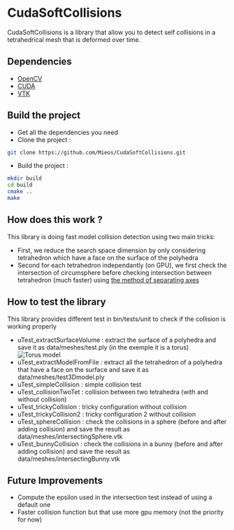 # CudaSoftCollisions
CudaSoftCollisions is a library that allow you to detect self collisions in a tetrahedrical mesh that is deformed over time.

## Dependencies
* [OpenCV](https://github.com/opencv/opencv)
* [CUDA](https://developer.nvidia.com/cuda-downloads)
* [VTK](https://www.vtk.org/)

## Build the project
* Get all the dependencies you need
* Clone the project :
```bash
git clone https://github.com/Mieos/CudaSoftCollisions.git
```
* Build the project :
```bash
mkdir build 
cd build
cmake ..
make
```

## How does this work ?
This library is doing fast model collision detection using two main tricks:
* First, we reduce the search space dimension by only considering tetrahedron which have a face on the surface of the polyhedra
* Second for each tetrahedron independantly (on GPU), we first check the intersection of circumsphere before checking intersection between tetrahedron (much faster) using [the method of separating axes](https://www.geometrictools.com/Documentation/MethodOfSeparatingAxes.pdf)

## How to test the library
This library provides different test in bin/tests/unit to check if the collision is working properly
* uTest_extractSurfaceVolume : extract the surface of a polyhedra and save it as data/meshes/test.ply (in the exemple it is a torus)
![Torus model](https://github.com/Mieos/CudaSoftCollisions/data/img/tor_model.png)
* uTest_extractModelFromFile : extract all the tetrahedron of a polyhedra that have a face on the surface and save it as data/meshes/test3Dmodel.ply
* uTest_simpleCollision : simple collision test
* uTest_collisionTwoTet : collision between two tetrahedra (with and without collision)
* uTest_trickyCollision : tricky configuration without collision 
* uTest_trickyCollision2 : tricky configuration 2 without collision 
* uTest_sphereCollision : check the collisions in a sphere (before and after adding collision) and save the result as data/meshes/intersectingSphere.vtk
* uTest_bunnyCollision : check the collisions in a bunny (before and after adding collision) and save the result as data/meshes/intersectingBunny.vtk

## Future Improvements
* Compute the epsilon used in the intersection test instead of using a default one
* Faster collision function but that use more gpu memory (not the priority for now)
